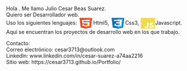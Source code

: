 Hola . Me llamo Julio Cesar Beas Suarez. <br>
Quiero ser Desarrollador web. <br>
Uso los siguientes lenguajes: 
<img align="center" alt="Rafa-HTML" height="30" width="40" src="https://raw.githubusercontent.com/devicons/devicon/master/icons/html5/html5-original.svg">Html5,
<img align="center" alt="Rafa-CSS" height="30" width="40" src="https://raw.githubusercontent.com/devicons/devicon/master/icons/css3/css3-original.svg">Css3,
<img align="center" alt="Rafa-Js" height="30" width="40" src="https://raw.githubusercontent.com/devicons/devicon/master/icons/javascript/javascript-plain.svg">Javascript.<br>
Aquí se encuentran los proyectos de desarrollo web en los que trabajo.

<p> Contacto: <br>
 Correo electrónico: cesar3713@outlook.com <br>
 Linkedln: www.linkedin.com/in/cesar-suarez-a74aa2216 <br>
 Sitio web: https://cesar3713.github.io/Portfolio/</p>


